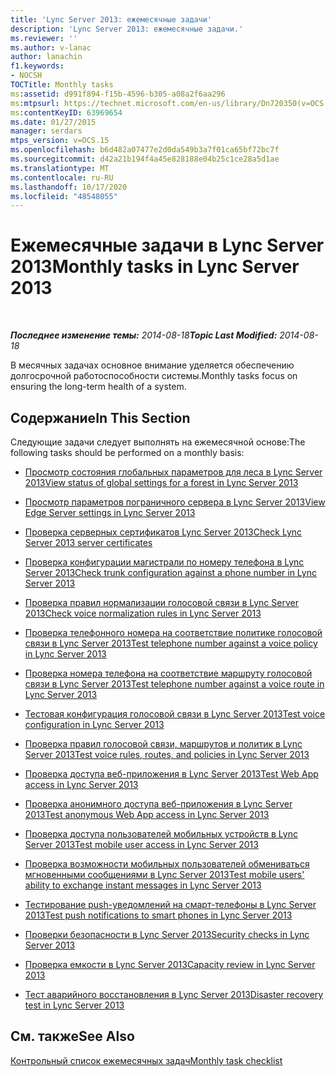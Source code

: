 ```yaml
---
title: 'Lync Server 2013: ежемесячные задачи'
description: 'Lync Server 2013: ежемесячные задачи.'
ms.reviewer: ''
ms.author: v-lanac
author: lanachin
f1.keywords:
- NOCSH
TOCTitle: Monthly tasks
ms:assetid: d991f894-f15b-4596-b305-a08a2f6aa296
ms:mtpsurl: https://technet.microsoft.com/en-us/library/Dn720350(v=OCS.15)
ms:contentKeyID: 63969654
ms.date: 01/27/2015
manager: serdars
mtps_version: v=OCS.15
ms.openlocfilehash: b6d482a07477e2d0da549b3a7f01ca65bf72bc7f
ms.sourcegitcommit: d42a21b194f4a45e828188e04b25c1ce28a5d1ae
ms.translationtype: MT
ms.contentlocale: ru-RU
ms.lasthandoff: 10/17/2020
ms.locfileid: "48548055"
---
```

# <a name="monthly-tasks-in-lync-server-2013"></a><span data-ttu-id="684de-103">Ежемесячные задачи в Lync Server 2013</span><span class="sxs-lookup"><span data-stu-id="684de-103">Monthly tasks in Lync Server 2013</span></span>

<div data-xmlns="http://www.w3.org/1999/xhtml">

<div class="topic" data-xmlns="http://www.w3.org/1999/xhtml" data-msxsl="urn:schemas-microsoft-com:xslt" data-cs="https://msdn.microsoft.com/">

<div data-asp="https://msdn2.microsoft.com/asp">



</div>

<div id="mainSection">

<div id="mainBody">

<span> </span>

<span data-ttu-id="684de-104">_**Последнее изменение темы:** 2014-08-18_</span><span class="sxs-lookup"><span data-stu-id="684de-104">_**Topic Last Modified:** 2014-08-18_</span></span>

<span data-ttu-id="684de-105">В месячных задачах основное внимание уделяется обеспечению долгосрочной работоспособности системы.</span><span class="sxs-lookup"><span data-stu-id="684de-105">Monthly tasks focus on ensuring the long-term health of a system.</span></span>

<div>

## <a name="in-this-section"></a><span data-ttu-id="684de-106">Содержание</span><span class="sxs-lookup"><span data-stu-id="684de-106">In This Section</span></span>

<span data-ttu-id="684de-107">Следующие задачи следует выполнять на ежемесячной основе:</span><span class="sxs-lookup"><span data-stu-id="684de-107">The following tasks should be performed on a monthly basis:</span></span>

  - [<span data-ttu-id="684de-108">Просмотр состояния глобальных параметров для леса в Lync Server 2013</span><span class="sxs-lookup"><span data-stu-id="684de-108">View status of global settings for a forest in Lync Server 2013</span></span>](lync-server-2013-viewing-status-of-global-settings-for-a-forest.md)

  - [<span data-ttu-id="684de-109">Просмотр параметров пограничного сервера в Lync Server 2013</span><span class="sxs-lookup"><span data-stu-id="684de-109">View Edge Server settings in Lync Server 2013</span></span>](lync-server-2013-view-edge-server-settings.md)

  - [<span data-ttu-id="684de-110">Проверка серверных сертификатов Lync Server 2013</span><span class="sxs-lookup"><span data-stu-id="684de-110">Check Lync Server 2013 server certificates</span></span>](lync-server-2013-check-lync-server-2013-server-certificates.md)

  - [<span data-ttu-id="684de-111">Проверка конфигурации магистрали по номеру телефона в Lync Server 2013</span><span class="sxs-lookup"><span data-stu-id="684de-111">Check trunk configuration against a phone number in Lync Server 2013</span></span>](lync-server-2013-check-trunk-configuration-against-a-phone-number.md)

  - [<span data-ttu-id="684de-112">Проверка правил нормализации голосовой связи в Lync Server 2013</span><span class="sxs-lookup"><span data-stu-id="684de-112">Check voice normalization rules in Lync Server 2013</span></span>](lync-server-2013-check-voice-normalization-rules.md)

  - [<span data-ttu-id="684de-113">Проверка телефонного номера на соответствие политике голосовой связи в Lync Server 2013</span><span class="sxs-lookup"><span data-stu-id="684de-113">Test telephone number against a voice policy in Lync Server 2013</span></span>](lync-server-2013-test-telephone-number-against-a-voice-policy.md)

  - [<span data-ttu-id="684de-114">Проверка номера телефона на соответствие маршруту голосовой связи в Lync Server 2013</span><span class="sxs-lookup"><span data-stu-id="684de-114">Test telephone number against a voice route in Lync Server 2013</span></span>](lync-server-2013-test-telephone-number-against-a-voice-route.md)

  - [<span data-ttu-id="684de-115">Тестовая конфигурация голосовой связи в Lync Server 2013</span><span class="sxs-lookup"><span data-stu-id="684de-115">Test voice configuration in Lync Server 2013</span></span>](lync-server-2013-test-voice-configuration.md)

  - [<span data-ttu-id="684de-116">Проверка правил голосовой связи, маршрутов и политик в Lync Server 2013</span><span class="sxs-lookup"><span data-stu-id="684de-116">Test voice rules, routes, and policies in Lync Server 2013</span></span>](lync-server-2013-test-voice-rules-routes-and-policies.md)

  - [<span data-ttu-id="684de-117">Проверка доступа веб-приложения в Lync Server 2013</span><span class="sxs-lookup"><span data-stu-id="684de-117">Test Web App access in Lync Server 2013</span></span>](lync-server-2013-test-web-app-access.md)

  - [<span data-ttu-id="684de-118">Проверка анонимного доступа веб-приложения в Lync Server 2013</span><span class="sxs-lookup"><span data-stu-id="684de-118">Test anonymous Web App access in Lync Server 2013</span></span>](lync-server-2013-test-anonymous-web-app-access.md)

  - [<span data-ttu-id="684de-119">Проверка доступа пользователей мобильных устройств в Lync Server 2013</span><span class="sxs-lookup"><span data-stu-id="684de-119">Test mobile user access in Lync Server 2013</span></span>](lync-server-2013-test-mobile-user-access.md)

  - [<span data-ttu-id="684de-120">Проверка возможности мобильных пользователей обмениваться мгновенными сообщениями в Lync Server 2013</span><span class="sxs-lookup"><span data-stu-id="684de-120">Test mobile users' ability to exchange instant messages in Lync Server 2013</span></span>](lync-server-2013-test-mobile-users-ability-to-exchange-instant-messages.md)

  - [<span data-ttu-id="684de-121">Тестирование push-уведомлений на смарт-телефоны в Lync Server 2013</span><span class="sxs-lookup"><span data-stu-id="684de-121">Test push notifications to smart phones in Lync Server 2013</span></span>](lync-server-2013-test-push-notifications-to-smart-phones.md)

  - [<span data-ttu-id="684de-122">Проверки безопасности в Lync Server 2013</span><span class="sxs-lookup"><span data-stu-id="684de-122">Security checks in Lync Server 2013</span></span>](lync-server-2013-security-checks.md)

  - [<span data-ttu-id="684de-123">Проверка емкости в Lync Server 2013</span><span class="sxs-lookup"><span data-stu-id="684de-123">Capacity review in Lync Server 2013</span></span>](lync-server-2013-capacity-review.md)

  - [<span data-ttu-id="684de-124">Тест аварийного восстановления в Lync Server 2013</span><span class="sxs-lookup"><span data-stu-id="684de-124">Disaster recovery test in Lync Server 2013</span></span>](lync-server-2013-disaster-recovery-test.md)

</div>

<div>

## <a name="see-also"></a><span data-ttu-id="684de-125">См. также</span><span class="sxs-lookup"><span data-stu-id="684de-125">See Also</span></span>


[<span data-ttu-id="684de-126">Контрольный список ежемесячных задач</span><span class="sxs-lookup"><span data-stu-id="684de-126">Monthly task checklist</span></span>](lync-server-2013-operations-checklists.md)  
  

</div>

</div>

<span> </span>

</div>

</div>

</div>

